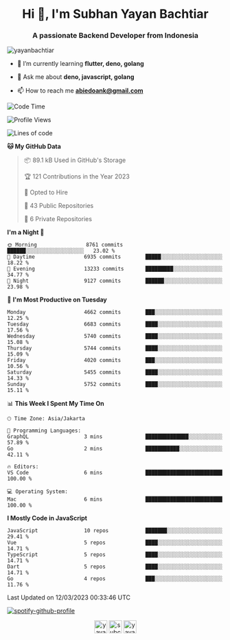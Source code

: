 <h1 align="center">Hi 👋, I'm Subhan Yayan Bachtiar</h1>
<h3 align="center">A passionate Backend Developer from Indonesia</h3>

<p align="left"> <img src="https://komarev.com/ghpvc/?username=yayanbachtiar" alt="yayanbachtiar" /> </p>

- 🌱 I’m currently learning **flutter, deno, golang**

- 💬 Ask me about **deno, javascript, golang**

- 📫 How to reach me **abiedoank@gmail.com**

<!--START_SECTION:waka-->
![Code Time](http://img.shields.io/badge/Code%20Time-5%2C336%20hrs%2015%20mins-blue)

![Profile Views](http://img.shields.io/badge/Profile%20Views-0-blue)

![Lines of code](https://img.shields.io/badge/From%20Hello%20World%20I%27ve%20Written-41.9%20million%20lines%20of%20code-blue)

**🐱 My GitHub Data** 

> 📦 89.1 kB Used in GitHub's Storage 
 > 
> 🏆 121 Contributions in the Year 2023
 > 
> 💼 Opted to Hire
 > 
> 📜 43 Public Repositories 
 > 
> 🔑 6 Private Repositories 
 > 
**I'm a Night 🦉** 

```text
🌞 Morning                8761 commits        ██████░░░░░░░░░░░░░░░░░░░   23.02 % 
🌆 Daytime                6935 commits        █████░░░░░░░░░░░░░░░░░░░░   18.22 % 
🌃 Evening                13233 commits       █████████░░░░░░░░░░░░░░░░   34.77 % 
🌙 Night                  9127 commits        ██████░░░░░░░░░░░░░░░░░░░   23.98 % 
```
📅 **I'm Most Productive on Tuesday** 

```text
Monday                   4662 commits        ███░░░░░░░░░░░░░░░░░░░░░░   12.25 % 
Tuesday                  6683 commits        ████░░░░░░░░░░░░░░░░░░░░░   17.56 % 
Wednesday                5740 commits        ████░░░░░░░░░░░░░░░░░░░░░   15.08 % 
Thursday                 5744 commits        ████░░░░░░░░░░░░░░░░░░░░░   15.09 % 
Friday                   4020 commits        ███░░░░░░░░░░░░░░░░░░░░░░   10.56 % 
Saturday                 5455 commits        ████░░░░░░░░░░░░░░░░░░░░░   14.33 % 
Sunday                   5752 commits        ████░░░░░░░░░░░░░░░░░░░░░   15.11 % 
```


📊 **This Week I Spent My Time On** 

```text
🕑︎ Time Zone: Asia/Jakarta

💬 Programming Languages: 
GraphQL                  3 mins              ██████████████░░░░░░░░░░░   57.89 % 
Go                       2 mins              ███████████░░░░░░░░░░░░░░   42.11 % 

🔥 Editors: 
VS Code                  6 mins              █████████████████████████   100.00 % 

💻 Operating System: 
Mac                      6 mins              █████████████████████████   100.00 % 
```

**I Mostly Code in JavaScript** 

```text
JavaScript               10 repos            ███████░░░░░░░░░░░░░░░░░░   29.41 % 
Vue                      5 repos             ████░░░░░░░░░░░░░░░░░░░░░   14.71 % 
TypeScript               5 repos             ████░░░░░░░░░░░░░░░░░░░░░   14.71 % 
Dart                     5 repos             ████░░░░░░░░░░░░░░░░░░░░░   14.71 % 
Go                       4 repos             ███░░░░░░░░░░░░░░░░░░░░░░   11.76 % 
```




 Last Updated on 12/03/2023 00:33:46 UTC
<!--END_SECTION:waka-->

[![spotify-github-profile](https://spotify-github-profile.vercel.app/api/view?uid=31qtu2k4v3mbxp7clcmm6imuqq6e&cover_image=true&theme=default&show_offline=false&bar_color=53b14f&bar_color_cover=true)](https://github.com/kittinan/spotify-github-profile)


<p align="center">
<a href="https://dev.to/yayanbachtiar" target="blank"><img align="center" src="https://cdn.jsdelivr.net/npm/simple-icons@3.0.1/icons/dev-dot-to.svg" alt="yayanbachtiar" height="30" width="30" /></a>
<a href="https://linkedin.com/in/subchanyayanbachtiar" target="blank"><img align="center" src="https://cdn.jsdelivr.net/npm/simple-icons@3.0.1/icons/linkedin.svg" alt="subchanyayanbachtiar" height="30" width="30" /></a>
<a href="https://codesandbox.com/yayanbachtiar" target="blank"><img align="center" src="https://cdn.jsdelivr.net/npm/simple-icons@3.0.1/icons/codesandbox.svg" alt="yayanbachtiar" height="30" width="30" /></a>
</p>
